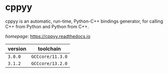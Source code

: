 # cppyy

cppyy is an automatic, run-time, Python-C++ bindings generator,  for calling C++ from Python and Python from C++.

*homepage*: <https://cppyy.readthedocs.io>

version | toolchain
--------|----------
``3.0.0`` | ``GCCcore/11.3.0``
``3.1.2`` | ``GCCcore/13.2.0``
